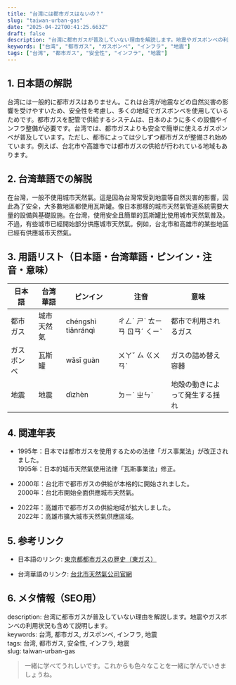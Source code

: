 ```yaml
---
title: "台湾には都市ガスはないの？"
slug: "taiwan-urban-gas"
date: "2025-04-22T00:41:25.663Z"
draft: false
description: "台湾に都市ガスが普及していない理由を解説します。地震やガスボンベの利用状況も含めて説明します。"
keywords: ["台湾", "都市ガス", "ガスボンベ", "インフラ", "地震"]
tags: ["台湾", "都市ガス", "安全性", "インフラ", "地震"]
---
```


## 1. 日本語の解説  
台湾には一般的に都市ガスはありません。これは台湾が地震などの自然災害の影響を受けやすいため、安全性を考慮し、多くの地域でガスボンベを使用しているためです。都市ガスを配管で供給するシステムは、日本のように多くの設備やインフラ整備が必要です。台湾では、都市ガスよりも安全で簡単に使えるガスボンベが普及しています。ただし、都市によっては少しずつ都市ガスが整備され始めています。例えば、台北市や高雄市では都市ガスの供給が行われている地域もあります。

## 2. 台湾華語での解説  
在台灣，一般不使用城市天然氣。這是因為台灣常受到地震等自然災害的影響，因此為了安全，大多數地區都使用瓦斯罐。像日本那樣的城市天然氣管道系統需要大量的設備與基礎設施。在台灣，使用安全且簡單的瓦斯罐比使用城市天然氣普及。不過，有些城市已經開始部分供應城市天然氣。例如，台北市和高雄市的某些地區已經有供應城市天然氣。

## 3. 用語リスト（日本語・台湾華語・ピンイン・注音・意味）  

| 日本語   | 台湾華語     | ピンイン      | 注音     | 意味               |
|----------|--------------|---------------|----------|------------------|
| 都市ガス | 城市天然氣   | chéngshì tiānránqì | ㄔㄥˊ ㄕˋ ㄊㄧㄢ ㄖㄢˊ ㄑㄧˋ | 都市で利用されるガス |
| ガスボンベ | 瓦斯罐       | wǎsī guàn     | ㄨㄚˇ ㄙ ㄍㄨㄢˋ | ガスの詰め替え容器 |
| 地震     | 地震       | dìzhèn        | ㄉㄧˋ ㄓㄣˋ | 地殻の動きによって発生する揺れ |

## 4. 関連年表  

- 1995年：日本では都市ガスを使用するための法律「ガス事業法」が改正されました。  
  1995年：日本的城市天然氣使用法律「瓦斯事業法」修正。

- 2000年：台北市で都市ガスの供給が本格的に開始されました。  
  2000年：台北市開始全面供應城市天然氣。

- 2022年：高雄市で都市ガスの供給地域が拡大しました。  
  2022年：高雄市擴大城市天然氣供應區域。

## 5. 参考リンク  

- 日本語のリンク: [東京都都市ガスの歴史（東ガス）](https://www.tokyogas.co.jp/)
  
- 台湾華語のリンク: [台北市天然氣公司官網](https://www.taipeigas.com.tw/)

## 6. メタ情報（SEO用）  
description: 台湾に都市ガスが普及していない理由を解説します。地震やガスボンベの利用状況も含めて説明します。  
keywords: 台湾, 都市ガス, ガスボンベ, インフラ, 地震  
tags: 台湾, 都市ガス, 安全性, インフラ, 地震  
slug: taiwan-urban-gas

> 一緒に学べてうれしいです。これからも色々なことを一緒に学んでいきましょうね。